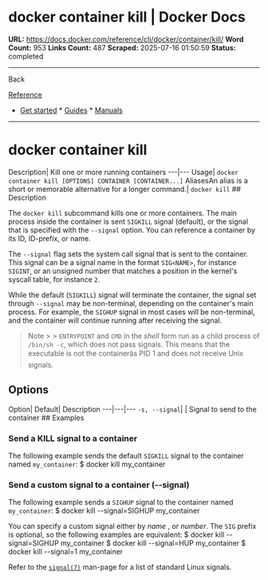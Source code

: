 # docker container kill | Docker Docs

**URL:** https://docs.docker.com/reference/cli/docker/container/kill/
**Word Count:** 953
**Links Count:** 487
**Scraped:** 2025-07-16 01:50:59
**Status:** completed

---

Back

[Reference](https://docs.docker.com/reference/)

  * [Get started](https://docs.docker.com/get-started/)   * [Guides](https://docs.docker.com/guides/)   * [Manuals](https://docs.docker.com/manuals/)

* * *

# docker container kill

Description| Kill one or more running containers   ---|---   Usage| `docker container kill [OPTIONS] CONTAINER [CONTAINER...]`   AliasesAn alias is a short or memorable alternative for a longer command.| `docker kill`      ## Description

The `docker kill` subcommand kills one or more containers. The main process inside the container is sent `SIGKILL` signal \(default\), or the signal that is specified with the `--signal` option. You can reference a container by its ID, ID-prefix, or name.

The `--signal` flag sets the system call signal that is sent to the container. This signal can be a signal name in the format `SIG<NAME>`, for instance `SIGINT`, or an unsigned number that matches a position in the kernel's syscall table, for instance `2`.

While the default \(`SIGKILL`\) signal will terminate the container, the signal set through `--signal` may be non-terminal, depending on the container's main process. For example, the `SIGHUP` signal in most cases will be non-terminal, and the container will continue running after receiving the signal.

> Note >  > `ENTRYPOINT` and `CMD` in the _shell_ form run as a child process of `/bin/sh -c`, which does not pass signals. This means that the executable is not the containerâs PID 1 and does not receive Unix signals.

## Options

Option| Default| Description   ---|---|---   `-s, --signal`| | Signal to send to the container      ## Examples

### Send a KILL signal to a container

The following example sends the default `SIGKILL` signal to the container named `my_container`:               $ docker kill my_container     

### Send a custom signal to a container \(--signal\)

The following example sends a `SIGHUP` signal to the container named `my_container`:               $ docker kill --signal=SIGHUP  my_container     

You can specify a custom signal either by _name_ , or _number_. The `SIG` prefix is optional, so the following examples are equivalent:               $ docker kill --signal=SIGHUP my_container     $ docker kill --signal=HUP my_container     $ docker kill --signal=1 my_container     

Refer to the [`signal(7)`](https://man7.org/linux/man-pages/man7/signal.7.html) man-page for a list of standard Linux signals.